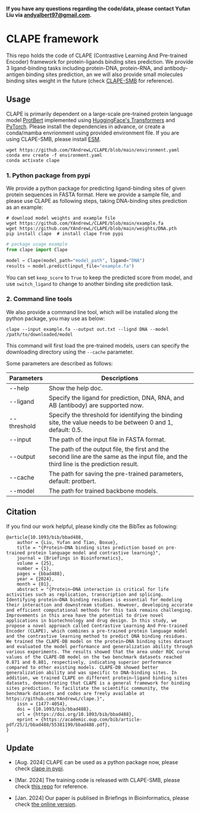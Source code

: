 **If you have any questions regarding the code/data, please contact Yufan Liu via andyalbert97@gmail.com.**

# CLAPE framework

This repo holds the code of CLAPE (Contrastive Learning And Pre-trained Encoder) framework for protein-ligands binding sites prediction. We provide 3 ligand-binding tasks including protein-DNA, protein-RNA, and antibody-antigen binding sites prediction, an we will also provide small molecules binding sites weight in the future (check [CLAPE-SMB](https://github.com/JueWangTHU/CLAPE-SMB) for reference).


## Usage

CLAPE is primarily dependent on a large-scale pre-trained protein language model [ProtBert](https://huggingface.co/Rostlab/prot_bert)  implemented using [HuggingFace's Transformers](https://huggingface.co/) and [PyTorch](https://pytorch.org/). Please install the dependencies in advance, or create a conda/mamba envrionment using provided environment file. If you are using CLAPE-SMB, please install [ESM](https://github.com/facebookresearch/esm).

```shell
wget https://github.com/YAndrewL/CLAPE/blob/main/environment.yaml
conda env create -f environment.yaml
conda activate clape 
```
### 1. Python package from pypi
We provide a python package for predicting ligand-binding sites of given protein sequences in FASTA format. Here we provide a sample file, and please use CLAPE as following steps, taking DNA-binding sites prediction as an example:

```shell 
# download model weights and example file
wget https://github.com/YAndrewL/CLAPE/blob/main/example.fa
wget https://github.com/YAndrewL/CLAPE/blob/main/weights/DNA.pth
pip install clape  # install clape from pypi
```

```python
# package usage example
from clape import Clape

model = Clape(model_path="model_path", ligand="DNA")
results = model.predict(input_file="example.fa")
```
You can set `keep_score` to `True` to keep the predicted score from model, and use `switch_ligand` to change to another binding site prediction task.


### 2. Command line tools
We also provide a command line tool, which will be installed along the python package, you may use as below:

```shell
clape --input example.fa --output out.txt --lignd DNA --model /path/to/downloaded/model
```

This command will first load the pre-trained models, users can specify the downloading directory using the `--cache` parameter.

Some parameters are described as follows:

| Parameters  | Descriptions                                                 |
| ----------- | ------------------------------------------------------------ |
| --help      | Show the help doc.                                           |
| --ligand    | Specify the ligand for prediction, DNA, RNA, and AB (antibody) are supported now. |
| --threshold | Specify the threshold for identifying the binding site, the value needs to be between 0 and 1, default: 0.5. |
| --input     | The path of the input file in FASTA format.                  |
| --output    | The path of the output file, the first and the second line are the same as the input file, and the third line is the prediction result. |
| --cache     | The path for saving the pre-trained parameters, default: protbert. |
| --model     | The path for trained backbone models.|

## Citation
If you find our work helpful, please kindly cite the BibTex as following:
```
@article{10.1093/bib/bbad488,
    author = {Liu, Yufan and Tian, Boxue},
    title = "{Protein–DNA binding sites prediction based on pre-trained protein language model and contrastive learning}",
    journal = {Briefings in Bioinformatics},
    volume = {25},
    number = {1},
    pages = {bbad488},
    year = {2024},
    month = {01},
    abstract = "{Protein–DNA interaction is critical for life activities such as replication, transcription and splicing. Identifying protein–DNA binding residues is essential for modeling their interaction and downstream studies. However, developing accurate and efficient computational methods for this task remains challenging. Improvements in this area have the potential to drive novel applications in biotechnology and drug design. In this study, we propose a novel approach called Contrastive Learning And Pre-trained Encoder (CLAPE), which combines a pre-trained protein language model and the contrastive learning method to predict DNA binding residues. We trained the CLAPE-DB model on the protein–DNA binding sites dataset and evaluated the model performance and generalization ability through various experiments. The results showed that the area under ROC curve values of the CLAPE-DB model on the two benchmark datasets reached 0.871 and 0.881, respectively, indicating superior performance compared to other existing models. CLAPE-DB showed better generalization ability and was specific to DNA-binding sites. In addition, we trained CLAPE on different protein–ligand binding sites datasets, demonstrating that CLAPE is a general framework for binding sites prediction. To facilitate the scientific community, the benchmark datasets and codes are freely available at https://github.com/YAndrewL/clape.}",
    issn = {1477-4054},
    doi = {10.1093/bib/bbad488},
    url = {https://doi.org/10.1093/bib/bbad488},
    eprint = {https://academic.oup.com/bib/article-pdf/25/1/bbad488/55381199/bbad488.pdf},
}
```

## Update
- [Aug. 2024] CLAPE can be used as a python package now, please check [clape in pypi](https://pypi.org/project/clape/).

- [Mar. 2024] The training code is released with CLAPE-SMB, please check [this repo](https://github.com/JueWangTHU/CLAPE-SMB) for reference.

- [Jan. 2024] Our paper is publised in Briefings in Bioinformatics, please check [the online version](https://academic.oup.com/bib/article/25/1/bbad488/7505238).
